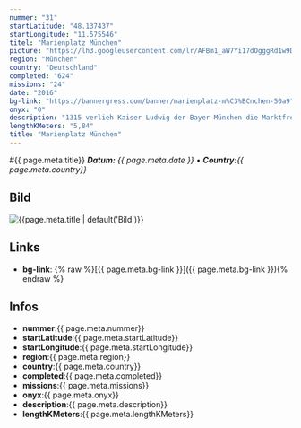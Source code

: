 ```yaml
---
nummer: "31"
startLatitude: "48.137437"
startLongitude: "11.575546"
titel: "Marienplatz München"
picture: "https://lh3.googleusercontent.com/lr/AFBm1_aW7Yi17dOgggRd1w9DbIDlBXqx0UGiyOMq9shy4lvOAZw2ZZlZ8JFrJzxwQhSiR_-cw3JN2PU9_UC7mvba30t4zvQpxR5g-wetHFCPSyWBKrFTThn-JfZ9vDDnjCqpI-v8PSL3US1FHVIDh3tCSCUp5vI_k1PywhcEC8k8DiDli3m3MwJ5abO3mItH8Xj5uS_qM0vAcNWkOnba9KjT01Ba9iNcKhDPMCs8_EvaBEX7TSqqvHhd25T1vinXRj8j_zKynrguE8z0GAVZKbFtlVKoWssWIqdNy6obymc1TBchDiY8z1RDeuLODzK2pdlod_W9LvvFrNL_MFoz9SNjitAoRXE6uy7serOiveMRSXZLk4S11ccHS-0X61bjhGW23ocXdN3AQU5M57HojM-zK7AvFvYaMw5fXp0jm_odobfJWIYYNbtXH5hU1eCElESU-XPmdUEY0kfHrFQKn4TtjYaOJ1nBxY3SgXMKnBY3SQfIu9FJ546sOztyiQjQjTSIO2GGiz3HDG17GDrTZm6TPuHVjPTmk1AS8Hg25KOZ_kvAKSwaJ1HTALPmofO7AMjrURCt2QJlxtUOKdLO4TgfEFI0RU3mJJ7r2SiD7QQiGf8CFxRl7nsADjzw3npNpc-irpQrajzWhbVINulusBYVo8S19T4ZWmLxEe6D_hzu24Pt8RBxYqbzrOdYemMAf7s01Yeps1WIBlURqMHYGBAhWZoKgetdsRu8FwoJPsYR24pNOQPWe6I_HJ5FCjJYPOlakiyMBEnwQcxDlCjnZve4ugvTM3yCykzjxfroqoVuGk6wHw6Qon026H7U2uGABw7hvONivomMFXpqv4tSeubaWRvixJ1nXThI-LIV"
region: "München"
country: "Deutschland"
completed: "624"
missions: "24"
date: "2016"
bg-link: "https://bannergress.com/banner/marienplatz-m%C3%BCnchen-50a9"
onyx: "0"
description: "1315 verlieh Kaiser Ludwig der Bayer München die Marktfreiheit mit der Auflage, dass der damals Marktplatz genannte Marienplatz „auf ewige Zeiten“ hin unbebaut bleibe."
lengthKMeters: "5,84"
title: "Marienplatz München"
---
```


#{{ page.meta.title}}
_**Datum:** {{ page.meta.date }} • **Country:**{{ page.meta.country}}_

## Bild
![{{page.meta.title | default('Bild')}}]({{page.meta.picture}})

## Links
- **bg-link**: {% raw %}[{{ page.meta.bg-link }}]({{ page.meta.bg-link }}){% endraw %}

## Infos
- **nummer**:{{ page.meta.nummer}}
- **startLatitude**:{{ page.meta.startLatitude}}
- **startLongitude**:{{ page.meta.startLongitude}}
- **region**:{{ page.meta.region}}
- **country**:{{ page.meta.country}}
- **completed**:{{ page.meta.completed}}
- **missions**:{{ page.meta.missions}}
- **onyx**:{{ page.meta.onyx}}
- **description**:{{ page.meta.description}}
- **lengthKMeters**:{{ page.meta.lengthKMeters}}

